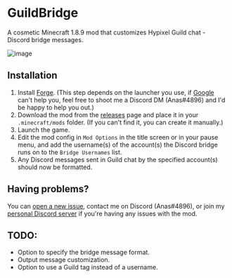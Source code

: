# GuildBridge
A cosmetic Minecraft 1.8.9 mod that customizes Hypixel Guild chat - Discord bridge messages.

![image](https://user-images.githubusercontent.com/20245124/178778602-40251961-e13c-469c-b0fa-ddceddc9a5c1.png)

## Installation
1. Install [Forge](https://files.minecraftforge.net/net/minecraftforge/forge/index_1.8.9.html). (This step depends on the launcher you use, if [Google](https://www.google.com/search?q=how+to+install+minecraft+forge) can't help you, feel free to shoot me a Discord DM (Anas#4896) and I'd be happy to help you out.)
2. Download the mod from the [releases](https://github.com/anastarawneh/GuildBridge/releases) page and place it in your `.minecraft/mods` folder. (If you can't find it, you can create it manually.)
3. Launch the game.
4. Edit the mod config in `Mod Options` in the title screen or in your pause menu, and add the username(s) of the account(s) the Discord bridge runs on to the `Bridge Usernames` list.
5. Any Discord messages sent in Guild chat by the specified account(s) should now be formatted.

## Having problems?
You can [open a new issue](https://github.com/anastarawneh/GuildBridge/issues/new), contact me on Discord (Anas#4896), or join my [personal Discord server](https://discord.gg/n6KX5dR) if you're having any issues with the mod.

## TODO:
- Option to specify the bridge message format.
- Output message customization.
- Option to use a Guild tag instead of a username.

